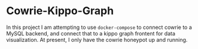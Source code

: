 # Cowrie-Kippo-Graph

In this project I am attempting to use `docker-compose` to connect cowrie to a
MySQL backend, and connect that to a kippo graph frontent for data 
visualization. At present, I only have the cowrie honeypot up and running.